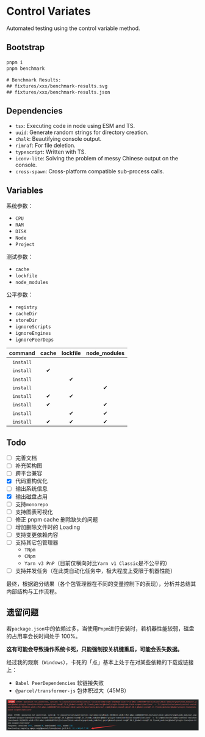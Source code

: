 # Control Variates

Automated testing using the control variable method.

## Bootstrap

```shell
pnpm i
pnpm benchmark
```

```text
# Benchmark Results:
## fixtures/xxx/benchmark-results.svg
## fixtures/xxx/benchmark-results.json
```

## Dependencies

- `tsx`: Executing code in node using ESM and TS.
- `uuid`: Generate random strings for directory creation.
- `chalk`: Beautifying console output.
- `rimraf`: For file deletion.
- `typescript`: Written with TS.
- `iconv-lite`: Solving the problem of messy Chinese output on the console.
- `cross-spawn`: Cross-platform compatible sub-process calls.

## Variables

系统参数：

- `CPU`
- `RAM`
- `DISK`
- `Node`
- `Project`

测试参数：

- `cache`
- `lockfile`
- `node_modules`

公平参数：

- `registry`
- `cacheDir`
- `storeDir`
- `ignoreScripts`
- `ignoreEngines`
- `ignorePeerDeps`

|  command  | cache | lockfile | node_modules |
| :-------: | :---: | :------: | :----------: |
| `install` |       |          |              |
| `install` |   ✔   |          |              |
| `install` |       |    ✔     |              |
| `install` |       |          |      ✔       |
| `install` |   ✔   |    ✔     |              |
| `install` |   ✔   |          |      ✔       |
| `install` |       |    ✔     |      ✔       |
| `install` |   ✔   |    ✔     |      ✔       |

## Todo

- [ ] 完善文档
- [ ] 补充架构图
- [ ] 跨平台兼容
- [x] 代码重构优化
- [ ] 输出系统信息
- [x] 输出磁盘占用
- [ ] 支持`monorepo`
- [ ] 支持图表可视化
- [ ] 修正 pnpm cache 删除缺失的问题
- [ ] 增加删除文件时的 Loading
- [ ] 支持变更依赖内容
- [ ] 支持其它包管理器
  - `TNpm`
  - `CNpm`
  - `Yarn v3 PnP`（目前仅横向对比`Yarn v1 Classic`是不公平的）
- [ ] 支持并发任务（在此类自动化任务中，极大程度上受限于机器性能）

最终，根据跑分结果（各个包管理器在不同的变量控制下的表现），分析并总结其内部结构与工作流程。

## 遗留问题

若`package.json`中的依赖过多，当使用`Pnpm`进行安装时，若机器性能较弱，磁盘的占用率会长时间处于 100%。

**这有可能会导致操作系统卡死，只能强制按关机键重启，可能会丢失数据。**

经过我的观察（`Windows`），卡死的「点」基本上处于在对某些依赖的下载或链接上：

- `Babel PeerDependencies` 软链接失败
- `@parcel/transformer-js` 包体积过大（45MB）

![boom](images/boom.png)

